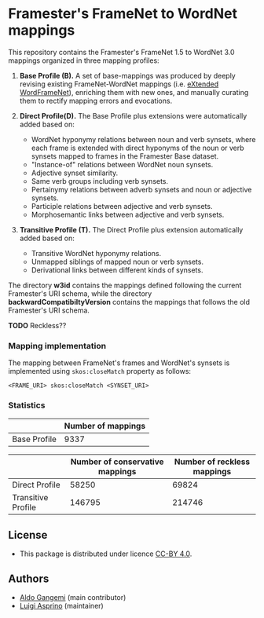 # Framester's FrameNet to WordNet mappings

This repository contains the Framester's FrameNet 1.5 to WordNet 3.0 mappings organized in three mapping profiles:

1. **Base Profile (B).**  A set of base-mappings was produced by deeply revising existing FrameNet-WordNet mappings (i.e. [eXtended WordFrameNet](https://adimen.si.ehu.es/web/WordFrameNet)),  enriching them with new ones, and manually curating them to rectify mapping errors and evocations.


2. **Direct Profile(D).** The Base Profile plus extensions were automatically added based on:
    - WordNet hyponymy relations between noun and verb synsets, where each frame is extended with direct hyponyms of the noun or verb synsets mapped to frames in the Framester Base dataset.
    - "Instance-of" relations between WordNet noun synsets.
    - Adjective synset similarity.
    - Same verb groups including verb synsets.
    - Pertainymy relations between adverb synsets and noun or adjective synsets.
    - Participle relations between adjective and verb synsets.
    - Morphosemantic links between adjective and verb synsets.
    
    
3. **Transitive Profile (T).** The Direct Profile plus extension automatically added based on:
    - Transitive WordNet hyponymy relations.
    - Unmapped siblings of mapped noun or verb synsets.
    - Derivational links between different kinds of synsets.


The directory **w3id** contains the mappings defined following the current Framester's URI schema, while the directory **backwardCompatibiltyVersion** contains the mappings that follows the old Framester's URI schema.

**TODO** Reckless??


### Mapping implementation

The mapping between FrameNet's frames and WordNet's synsets is implemented using ``skos:closeMatch`` property as follows:

```
<FRAME_URI> skos:closeMatch <SYNSET_URI>
```

### Statistics 

||Number of mappings|
|-|-|
|Base Profile|9337|

||Number of conservative mappings|Number of reckless mappings|
|-|-|-|
|Direct Profile|58250|69824|
|Transitive Profile|146795|214746|


## License

- This package is distributed under licence [CC-BY 4.0](https://creativecommons.org/licenses/by/4.0/).

## Authors

- [Aldo Gangemi](mailto:aldo.gangemi@cnr.it) (main contributor)
- [Luigi Asprino](mailto:luigi.asprino@istc.cnr.it) (maintainer)
